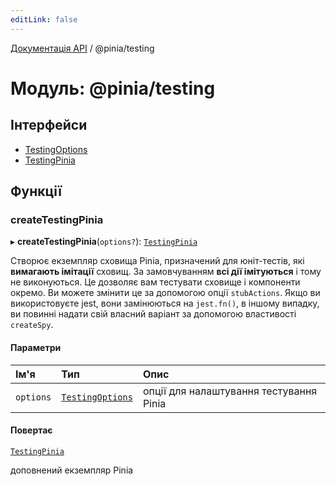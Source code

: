 ```yaml
---
editLink: false
---
```


[Документація API](../index.md) / @pinia/testing

# Модуль: @pinia/testing

## Інтерфейси

- [TestingOptions](../interfaces/pinia_testing.TestingOptions.md)
- [TestingPinia](../interfaces/pinia_testing.TestingPinia.md)

## Функції

### createTestingPinia

▸ **createTestingPinia**(`options?`): [`TestingPinia`](../interfaces/pinia_testing.TestingPinia.md)

Створює екземпляр сховища Pinia, призначений для юніт-тестів, які 
**вимагають імітації** сховищ. За замовчуванням **всі дії імітуються** 
і тому не виконуються. Це дозволяє вам тестувати сховище і компоненти окремо.
Ви можете змінити це за допомогою опції `stubActions`. Якщо ви використовуєте
jest, вони замінюються на `jest.fn()`, в іншому випадку, ви повинні надати 
свій власний варіант за допомогою властивості `createSpy`.

#### Параметри

| Ім'я | Тип | Опис                                    |
| :------ | :------ |:----------------------------------------|
| `options` | [`TestingOptions`](../interfaces/pinia_testing.TestingOptions.md) | опції для налаштування тестування Pinia |

#### Повертає

[`TestingPinia`](../interfaces/pinia_testing.TestingPinia.md)

доповнений екземпляр Pinia

